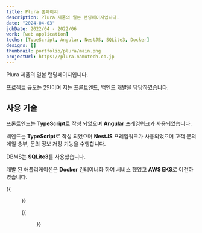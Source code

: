```yaml
---
title: Plura 홈페이지
description: Plura 제품의 일본 랜딩페이지입니다.
date: "2024-04-03"
jobDate: 2022/04 - 2022/06
work: [web application]
techs: [TypeScript, Angular, NestJS, SQLite3, Docker]
designs: []
thumbnail: portfolio/plura/main.png
projectUrl: https://plura.namutech.co.jp
---
```


Plura 제품의 일본 랜딩페이지입니다.

프로젝트 규모는 2인이며 저는 프론트엔드, 백엔드 개발을 담당하였습니다.

## 사용 기술

프론트엔드는 **TypeScript**로 작성 되었으며 **Angular** 프레임워크가 사용되었습니다.

백엔드는 **TypeScript**로 작성 되었으며 **NestJS** 프레임워크가 사용되었으며 고객 문의 메일 송부, 문의 정보 저장 기능을 수행합니다. 

DBMS는 **SQLite3**를 사용했습니다.

개발 된 애플리케이션은 **Docker** 컨테이너화 하여 서비스 했었고 **AWS EKS**로 이전하였습니다.

{{<figure src="main2.png" caption="메인 화면의 일부">}}

{{<figure src="mail_form.png" caption="문의 메일 폼">}}